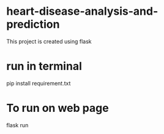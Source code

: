 # heart-disease-analysis-and-prediction
This project is created using flask

# run in terminal 
pip install requirement.txt

# To run on web page
flask run
